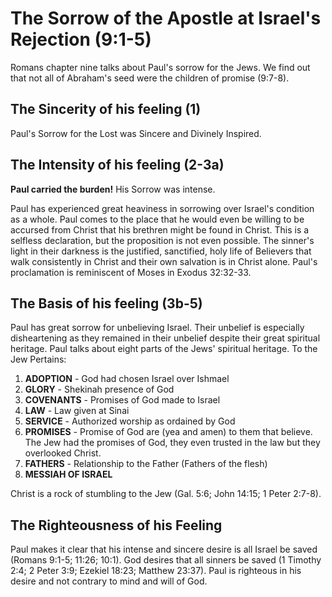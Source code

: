 # The Sorrow of the Apostle at Israel's Rejection (9:1-5)

Romans chapter nine talks about Paul's sorrow for the Jews. We find out that not all of Abraham's seed were the children of promise (9:7-8).

## The Sincerity of his feeling (1)

Paul's Sorrow for the Lost was Sincere and Divinely Inspired.

## The Intensity of his feeling (2-3a)

**Paul carried the burden!** His Sorrow was intense.

Paul has experienced great heaviness in sorrowing over Israel's condition as a whole. Paul comes to the place that he would even be willing to be accursed from Christ that his brethren might be found in Christ. This is a selfless declaration, but the proposition is not even possible. The sinner's light in their darkness is the justified, sanctified, holy life of Believers that walk consistently in Christ and their own salvation is in Christ alone. Paul's proclamation is reminiscent of Moses in Exodus 32:32-33.

## The Basis of his feeling (3b-5)

Paul has great sorrow for unbelieving Israel. Their unbelief is especially disheartening as they remained in their unbelief despite their great spiritual heritage. Paul talks about eight parts of the Jews' spiritual heritage. To the Jew Pertains:

1. **ADOPTION** - God had chosen Israel over Ishmael
2. **GLORY** - Shekinah presence of God
3. **COVENANTS** - Promises of God made to Israel
4. **LAW** - Law given at Sinai
5. **SERVICE** - Authorized worship as ordained by God
6. **PROMISES** - Promise of God are (yea and amen) to them that believe. The Jew had the promises of God, they even trusted in the law but they overlooked Christ.
7. **FATHERS** - Relationship to the Father (Fathers of the flesh)
8. **MESSIAH OF ISRAEL**

Christ is a rock of stumbling to the Jew (Gal. 5:6; John 14:15; 1 Peter 2:7-8).

## The Righteousness of his Feeling

Paul makes it clear that his intense and sincere desire is all Israel be saved (Romans 9:1-5; 11:26; 10:1). God desires that all sinners be saved (1 Timothy 2:4; 2 Peter 3:9; Ezekiel 18:23; Matthew 23:37). Paul is righteous in his desire and not contrary to mind and will of God.


